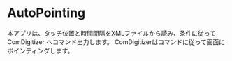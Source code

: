 # AutoPointing

本アプリは、タッチ位置と時間間隔をXMLファイルから読み、条件に従ってComDigitizer へコマンド出力します。
ComDigitizerはコマンドに従って画面にポインティングします。

